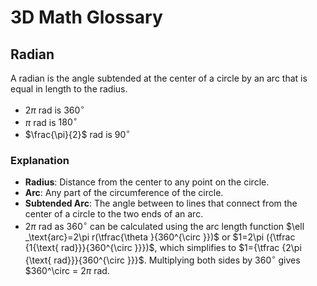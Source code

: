 # 3D Math Glossary

## Radian

A radian is the angle subtended at the center of a circle by an arc that is equal in length to the radius.

- $2 \pi$ rad is $360^\circ$
- $\pi$ rad is $180^\circ$
- $\frac{\pi}{2}$ rad is $90^\circ$

### Explanation

- **Radius**: Distance from the center to any point on the circle.
- **Arc**: Any part of the circumference of the circle.
- **Subtended Arc**: The angle between to lines that connect from the center of a circle to the two ends of an arc.
- $2 \pi$ rad as $360^\circ$ can be calculated using the arc length function $\ell _\text{arc}=2\pi r(\tfrac{\theta }{360^{\circ }})$ or $1=2\pi ({\tfrac {1{\text{ rad}}}{360^{\circ }}})$, which simplifies to $1={\tfrac {2\pi {\text{ rad}}}{360^{\circ }}}$. Multiplying both sides by $360^\circ$ gives $360^\circ = $2 \pi \text{ rad}$.